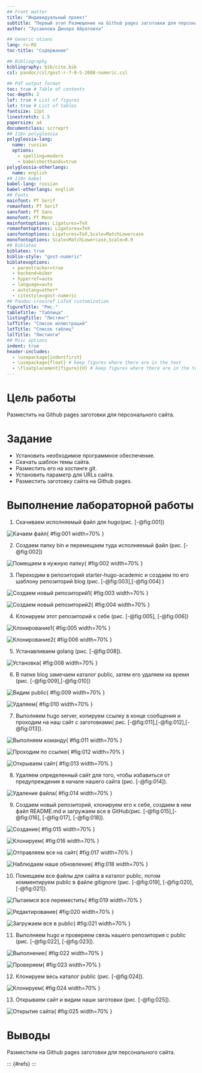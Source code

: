 ```yaml
---
## Front matter
title: "Индивидуальный проект"
subtitle: "Первый этап Размещение на Github pages заготовки для персонального сайта."
author: "Хусаинова Динара Айратовна"

## Generic otions
lang: ru-RU
toc-title: "Содержание"

## Bibliography
bibliography: bib/cite.bib
csl: pandoc/csl/gost-r-7-0-5-2008-numeric.csl

## Pdf output format
toc: true # Table of contents
toc-depth: 2
lof: true # List of figures
lot: true # List of tables
fontsize: 12pt
linestretch: 1.5
papersize: a4
documentclass: scrreprt
## I18n polyglossia
polyglossia-lang:
  name: russian
  options:
	- spelling=modern
	- babelshorthands=true
polyglossia-otherlangs:
  name: english
## I18n babel
babel-lang: russian
babel-otherlangs: english
## Fonts
mainfont: PT Serif
romanfont: PT Serif
sansfont: PT Sans
monofont: PT Mono
mainfontoptions: Ligatures=TeX
romanfontoptions: Ligatures=TeX
sansfontoptions: Ligatures=TeX,Scale=MatchLowercase
monofontoptions: Scale=MatchLowercase,Scale=0.9
## Biblatex
biblatex: true
biblio-style: "gost-numeric"
biblatexoptions:
  - parentracker=true
  - backend=biber
  - hyperref=auto
  - language=auto
  - autolang=other*
  - citestyle=gost-numeric
## Pandoc-crossref LaTeX customization
figureTitle: "Рис."
tableTitle: "Таблица"
listingTitle: "Листинг"
lofTitle: "Список иллюстраций"
lotTitle: "Список таблиц"
lolTitle: "Листинги"
## Misc options
indent: true
header-includes:
  - \usepackage{indentfirst}
  - \usepackage{float} # keep figures where there are in the text
  - \floatplacement{figure}{H} # keep figures where there are in the text
---
```


# Цель работы

Разместить на Github pages заготовки для персонального сайта.

# Задание

- Установить необходимое программное обеспечение.
- Скачать шаблон темы сайта.
- Разместить его на хостинге git.
- Установить параметр для URLs сайта.
- Разместить заготовку сайта на Github pages.


# Выполнение лабораторной работы

1. Скачиваем исполняемый файл для hugo(рис. [-@fig:001])

![Качаем файл](image/1.jpg){ #fig:001 width=70% }

2. Создаем папку bin и перемещаем туда исполняемый файл (рис. [-@fig:002])

![Помещаем в нужную папку](image/2.jpg){ #fig:002 width=70% }

3. Переходим в репозиторий starter-hugo-academic и создаем по его шаблону репозиторий blog (рис. [-@fig:003],[-@fig:004] )

![Создаем новый репозиторий1](image/3.jpg){ #fig:003 width=70% }

![Создаем новый репозиторий2](image/4.jpg){ #fig:004 width=70% }

4. Клонируем этот репозиторий к себе (рис. [-@fig:005], [-@fig:006])

![Клонирование1](image/5.jpg){ #fig:005 width=70% }

![Клонирование2](image/6.jpg){ #fig:006 width=70% }

5. Устанавливаем golang (рис. [-@fig:008]).

![Установка](image/8.jpg){ #fig:008 width=70% }

6. В папке blog замечаем каталог public, затем его удаляем на время (рис. [-@fig:009],[-@fig:010])

![Видим public](image/9.jpg){ #fig:009 width=70% }

![Удаляем](image/10.jpg){ #fig:010 width=70% }

7. Выполняем hugo server, копируем ссылку в конце сообщения и проходим на наш сайт с заготовками( рис. [-@fig:011],[-@fig:012],[-@fig:013]).

![Выполняем команду](image/11.jpg){ #fig:011 width=70% }

![Проходим по ссылке](image/12.jpg){ #fig:012 width=70% }

![Открываем сайт](image/13.jpg){ #fig:013 width=70% }

8. Удаляем определенный сайт для того, чтобы избавиться от предупреждения в начале нашего сайта (рис. [-@fig:014]).

![Удаление файла](image/14.jpg){ #fig:014 width=70% }

9. Создаем новый репозиторий, клонируем его к себе, создаем в нем файл README.md и загружаем все в GitHub(рис. [-@fig:015],[-@fig:016], [-@fig:017], [-@fig:018]).

![Создание](image/15.jpg){ #fig:015 width=70% }

![Клонируем](image/16.jpg){ #fig:016 width=70% }

![Отправляем все на сайт](image/17.jpg){ #fig:017 width=70% }

![Наблюдаем наше обновление](image/18.jpg){ #fig:018 width=70% }

10. Помещаем все файлы для сайта в каталог public, потом комментируем public в файле gitignore (рис. [-@fig:019], [-@fig:020], [-@fig:021]).

![Пытаемся все переместить](image/19.jpg){ #fig:019 width=70% }

![Редактирование](image/20.jpg){ #fig:020 width=70% }

![Загружаем все в public](image/21.jpg){ #fig:021 width=70% }

11. Выполняем hugo и проверяем связь нашего репозитория с public (рис. [-@fig:022], [-@fig:023]).

![Выполнение](image/22.jpg){ #fig:022 width=70% }

![Проверяем](image/23.jpg){ #fig:023 width=70% }

12. Клонируем весь каталог public (рис. [-@fig:024]).

![Клонируем](image/24.jpg){ #fig:024 width=70% }

13. Открываем сайт и видим наши заготовки (рис. [-@fig:025]).

![Открытие сайта](image/25.jpg){ #fig:025 width=70% }

# Выводы

Разместили на Github pages заготовки для персонального сайта.

::: {#refs}
:::